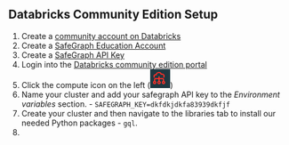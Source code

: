 ## Databricks Community Edition Setup

1. Create a [community account on Databricks](https://databricks.com/try-databricks)
2. Create a [SafeGraph Education Account](https://www.safegraph.com/academics)
3. Create a [SafeGraph API Key](https://shop.safegraph.com/api/?tab=keys)
4. Login into the [Databricks community edition portal](https://community.cloud.databricks.com/login.html)
5. Click the compute icon on the left (![](img/compute_icon.png))
6. Name your cluster and add your safegraph API key to the _Environment variables_ section. - `SAFEGRAPH_KEY=dkfdkjdkfa83939dkfjf`
7. Create your cluster and then navigate to the libraries tab to install our needed Python packages - `gql`.
8. 
